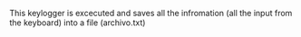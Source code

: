 This keylogger is excecuted and saves all the infromation (all the input from the keyboard) into a file (archivo.txt)
